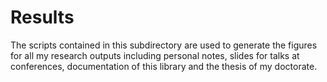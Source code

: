 # Results 
The scripts contained in this subdirectory are used to generate the figures for all my research outputs including personal notes, slides for talks at conferences, documentation of this library and the thesis of my doctorate.
